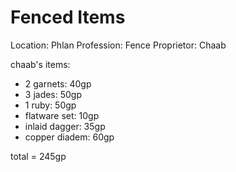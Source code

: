 # Fenced Items

Location: Phlan
Profession: Fence
Proprietor: Chaab

chaab's items:

- 2 garnets: 40gp
- 3 jades: 50gp
- 1 ruby: 50gp
- flatware set: 10gp
- inlaid dagger: 35gp
- copper diadem: 60gp

total = 245gp